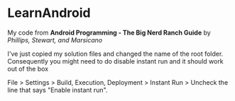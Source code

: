 # LearnAndroid
My code from __Android Programming - The Big Nerd Ranch Guide__ by _Phillips, Stewart, and Marsicano_

I've just copied my solution files and changed the name of the root folder. Consequently you might need to do disable instant run and it should work out of the box

File > Settings > Build, Execution, Deployment > Instant Run > Uncheck the line that says "Enable instant run".